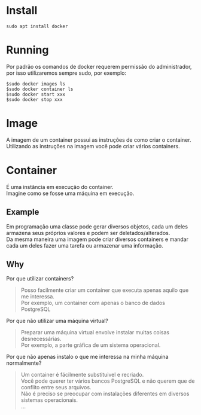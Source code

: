 # Install
`sudo apt install docker`  

# Running
Por padrão os comandos de docker requerem permissão do administrador, por isso utilizaremos sempre sudo, por exemplo:  

```shell
$sudo docker images ls
$sudo docker container ls
$sudo docker start xxx
$sudo docker stop xxx
```

# Image
A imagem de um container possui as instruções de como criar o container.  
Utilizando as instruções na imagem você pode criar vários containers.  

# Container
É uma instância em execução do container.  
Imagine como se fosse uma máquina em execução.  

## Example
Em programação uma classe pode gerar diversos objetos, cada um deles armazena seus próprios valores e podem ser deletados/alterados.  
Da mesma maneira uma imagem pode criar diversos containers e mandar cada um deles fazer uma tarefa ou armazenar uma informação.  

## Why
Por que utilizar containers?  
> Posso facilmente criar um container que executa apenas aquilo que me interessa.  
> Por exemplo, um container com apenas o banco de dados PostgreSQL  

Por que não utilizar uma máquina virtual?  
> Preparar uma máquina virtual envolve instalar muitas coisas desnecessárias.  
> Por exemplo, a parte gráfica de um sistema operacional.  

Por que não apenas instalo o que me interessa na minha máquina normalmente?  
> Um container é fácilmente substituivel e recriado.  
> Você pode querer ter vários bancos PostgreSQL e não querem que de conflito entre seus arquivos.  
> Não é preciso se preocupar com instalações diferentes em diversos sistemas operacionais.  
> ...  

